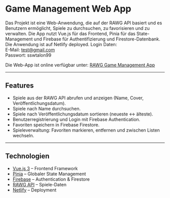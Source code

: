 # Game Management Web App

Das Projekt ist eine Web-Anwendung, die auf der RAWG API basiert und es Benutzern ermöglicht, Spiele zu durchsuchen, zu favorisieren und zu verwalten. Die App nutzt Vue.js für das Frontend, Pinia für das State-Management und Firebase für Authentifizierung und Firestore-Datenbank. Die Anwendung ist auf Netlify deployed.  Login Daten:  
E-Mail: test@gmail.com  
Passwort: sswtalon99  

Die Web-App ist online verfügbar unter: [RAWG Game Management App](https://lambent-sorbet-711924.netlify.app/)

---

## Features

- Spiele aus der RAWG API abrufen und anzeigen (Name, Cover, Veröffentlichungsdatum).  
- Spiele nach Name durchsuchen.  
- Spiele nach Veröffentlichungsdatum sortieren (neueste ↔ älteste).  
- Benutzerregistrierung und Login mit Firebase Authentication.  
- Favoriten speichern in Firebase Firestore.  
- Spieleverwaltung: Favoriten markieren, entfernen und zwischen Listen wechseln.  

---

## Technologien

- [Vue.js 3](https://vuejs.org/) – Frontend Framework  
- [Pinia](https://pinia.vuejs.org/) – Globaler State Management  
- [Firebase](https://firebase.google.com/) – Authentication & Firestore  
- [RAWG API](https://rawg.io/apidocs) – Spiele-Daten  
- [Netlify](https://www.netlify.com/) – Deployment
